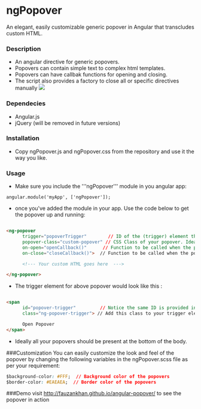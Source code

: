 # ngPopover
An elegant, easily customizable generic popover in Angular that transcludes custom HTML.

### Description
* An angular directive for generic popovers.
* Popovers can contain simple text to complex html templates.
* Popovers can have callbak functions for opening and closing.
* The script also provides a factory to close all or specific directives manually
![](http://s21.postimg.org/8zwq3pzzb/popover1.png)

### Dependecies
* Angular.js
* jQuery (will be removed in future versions)

### Installation
* Copy ngPopover.js and ngPopover.css from the repository and use it the way you like.

### Usage
* Make sure you include the '''ngPopover''' module in you angular app: 

```
angular.module('myApp', ['ngPopover']);
```

* once you've added the module in your app. Use the code below to get the popover up and running:

```html

<ng-popover 
      trigger="popoverTrigger"        // ID of the (trigger) element that'll open/close the popover
      popover-class="custom-popover" // CSS Class of your popover. Ideally you should define the styles of your HTML under this class 
      on-open="openCallback()"      // Function to be called when the popover is shown
      on-close="closeCallback()">  // Function to be called when the popover is hidden

      <!--- Your custom HTML goes here  --->

</ng-popover>

```
* The trigger element for above popover would look like this :

```html

<span 
      id="popover-trigger"         // Notice the same ID is provided in the trigger attribute of the popover
      class="ng-popover-trigger"> // Add this class to your trigger elements

      Open Popover
</span>

```

* Ideally all your popovers should be present at the bottom of the body.

###Customization
You can easily customize the look and feel of the popover by changing the following variables in the ngPopover.scss file as per your requirement:

```css
$background-color: #FFF;  // Background color of the popovers
$border-color: #EAEAEA;  // Border color of the popovers
```


###Demo
visit <a href="http://fauzankhan.github.io/angular-popover/">http://fauzankhan.github.io/angular-popover/</a> to see the popover in action

